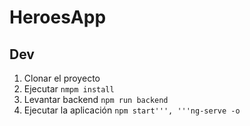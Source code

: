 # HeroesApp

## Dev

1. Clonar el proyecto 
2. Ejecutar ```nmpm install```
3. Levantar backend ```npm run backend```
4. Ejecutar la aplicación ```npm start''', '''ng-serve -o```
